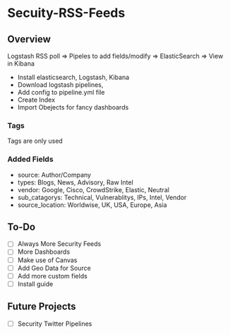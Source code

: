 # Secuity-RSS-Feeds

## Overview

Logstash RSS poll => Pipeles to add fields/modify => ElasticSearch => View in Kibana

- Install elasticsearch, Logstash, Kibana
- Download logstash pipelines,
- Add config to pipeline.yml file
- Create Index
- Import Obejects for fancy dashboards

### Tags
Tags are only used 

### Added Fields

- source: Author/Company
- types: Blogs, News, Advisory, Raw Intel
- vendor: Google, Cisco, CrowdStrike, Elastic, Neutral 
- sub_catagorys: Technical, Vulnerablitys, IPs, Intel, Vendor
- source_location: Worldwise, UK, USA, Europe, Asia

## To-Do
- [ ] Always More Security Feeds
- [ ] More Dashboards
- [ ] Make use of Canvas
- [ ] Add Geo Data for Source
- [ ] Add more custom fields
- [ ] Install guide

## Future Projects 
- [ ] Security Twitter Pipelines
